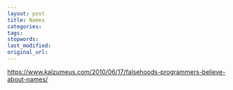 ```yaml
---
layout: post
title: Names
categories:
tags:
stopwords:
last_modified:
original_url:
---
```


https://www.kalzumeus.com/2010/06/17/falsehoods-programmers-believe-about-names/
